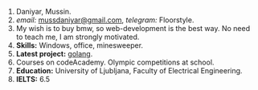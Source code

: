 
1. Daniyar, Mussin.
2. *email:* mussdaniyar@gmail.com, *telegram:* Floorstyle.
3. My wish is to buy bmw, so web-development is the best way. No need to teach me, I am strongly motivated.
4. **Skills:** Windows, office, minesweeper.
5. **Latest project:** [golang](https://lemin.cleverapps.io/).
6. Courses on codeAcademy. Olympic competitions at school.
7. **Education:** University of Ljubljana, Faculty of Electrical Engineering.
8. **IELTS:** 6.5

